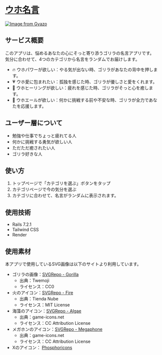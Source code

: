 # [ウホ名言](https://uho-quote.onrender.com)

[![Image from Gyazo](https://i.gyazo.com/802c74ad66a5423626666000bc662906.png)](https://gyazo.com/802c74ad66a5423626666000bc662906)
## サービス概要
このアプリは、悩めるあなたの心にそっと寄り添うゴリラの名言アプリです。  
気分に合わせて、4つのカテゴリから名言をランダムでお届けします。    
- 🔥 ウホパワーが欲しい：やる気が出ない時、ゴリラがあなたの背中を押します。
- 💗 ウホ愛に包まれたい：孤独を感じた時、ゴリラが優しさと愛をくれます。
- 🌿 ウホヒーリングが欲しい：疲れを感じた時、ゴリラがそっと心を癒します。
- 📣 ウホエールが欲しい：何かに挑戦する前や不安な時、ゴリラが全力であなたを応援します。

## ユーザー層について
- 勉強や仕事でちょっと疲れてる人
- 何かに挑戦する勇気が欲しい人
- ただただ癒されたい人
- ゴリラ好きな人

## 使い方
1. トップページで「カテゴリを選ぶ」ボタンをタップ
2. カテゴリページで今の気分を選ぶ
3. カテゴリに合わせて、名言がランダムに表示されます。

## 使用技術
- Rails 7.2.1
- Tailwind CSS
- Render

## 使用素材
本アプリで使用しているSVG画像は以下のサイトより利用しています。
- ゴリラの画像：[SVGRepo - Gorilla](https://www.svgrepo.com/svg/289159/gorilla)
  - 出典：Twemoji
  - ライセンス：CC0
- 火のアイコン：[SVGRepo - Fire](https://www.svgrepo.com/svg/500378/fire)
  - 出典：Tienda Nube
  - ライセンス：MIT License
- 海藻のアイコン：[SVGRepo - Algae](https://www.svgrepo.com/svg/321711/algae)
  - 出典：game-icons.net
  - ライセンス：CC Attribution License
- メガホンのアイコン：[SVGRepo - Megaphone](https://www.svgrepo.com/svg/321702/acoustic-megaphone)
  - 出典：game-icons.net
  - ライセンス：CC Attribution License
- Xのアイコン： [Phosphoricons](https://phosphoricons.com/)
